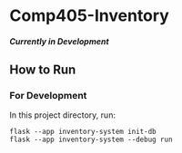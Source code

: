 # Comp405-Inventory

#### *Currently in Development*

## How to Run
### For Development
In this project directory, run:
```
flask --app inventory-system init-db
flask --app inventory-system --debug run
```
